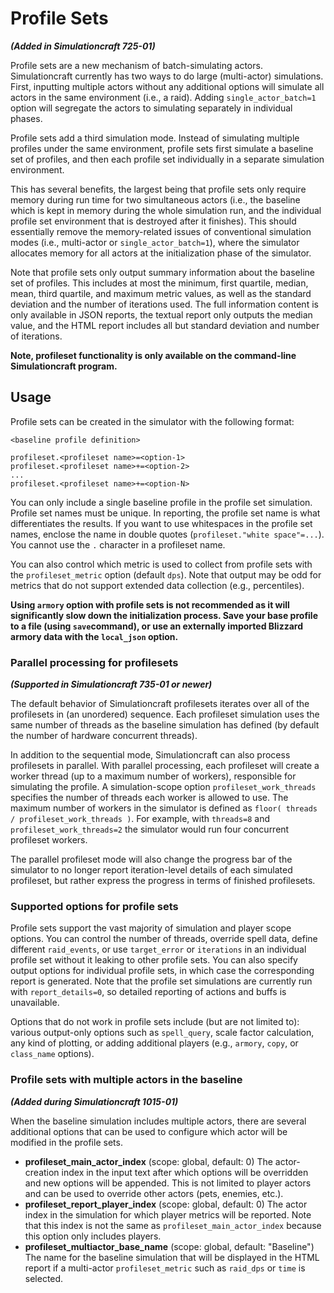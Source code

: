 # Profile Sets

**_(Added in Simulationcraft 725-01)_**

Profile sets are a new mechanism of batch-simulating actors. Simulationcraft currently has two ways to do large (multi-actor) simulations. First, inputting multiple actors without any additional options will simulate all actors in the same environment (i.e., a raid). Adding `single_actor_batch=1` option will segregate the actors to simulating separately in individual phases.

Profile sets add a third simulation mode. Instead of simulating multiple profiles under the same environment, profile sets first simulate a baseline set of profiles, and then each profile set individually in a separate simulation environment.

This has several benefits, the largest being that profile sets only require memory during run time for two simultaneous actors (i.e., the baseline which is kept in memory during the whole simulation run, and the individual profile set environment that is destroyed after it finishes). This should essentially remove the memory-related issues of conventional simulation modes (i.e., multi-actor or `single_actor_batch=1`), where the simulator allocates memory for all actors at the initialization phase of the simulator.

Note that profile sets only output summary information about the baseline set of profiles. This includes at most the minimum, first quartile, median, mean, third quartile, and maximum metric values, as well as the standard deviation and the number of iterations used. The full information content is only available in JSON reports, the textual report only outputs the median value, and the HTML report includes all but standard deviation and number of iterations.

**Note, profileset functionality is only available on the command-line Simulationcraft program.**

## Usage

Profile sets can be created in the simulator with the following format:
```
<baseline profile definition>

profileset.<profileset name>=<option-1>
profileset.<profileset name>+=<option-2>
...
profileset.<profileset name>+=<option-N>
```

You can only include a single baseline profile in the profile set simulation. Profile set names must be unique. In reporting, the profile set name is what differentiates the results. If you want to use whitespaces in the profile set names, enclose the name in double quotes (```profileset."white space"=...```). You cannot use the `.` character in a profileset name.

You can also control which metric is used to collect from profile sets with the ```profileset_metric``` option (default `dps`). Note that output may be odd for metrics that do not support extended data collection (e.g., percentiles).

**Using `armory` option with profile sets is not recommended as it will significantly slow down the initialization process. Save your base profile to a file (using `save`command), or use an externally imported Blizzard armory data with the `local_json` option.**

### Parallel processing for profilesets 

**_(Supported in Simulationcraft 735-01 or newer)_**

The default behavior of Simulationcraft profilesets iterates over all of the profilesets in (an unordered) sequence. Each profileset simulation uses the same number of threads as the baseline simulation has defined (by default the number of hardware concurrent threads).

In addition to the sequential mode, Simulationcraft can also process profilesets in parallel. With parallel processing, each profileset will create a worker thread (up to a maximum number of workers), responsible for simulating the profile. A simulation-scope option `profileset_work_threads` specifies the number of threads each worker is allowed to use. The maximum number of workers in the simulator is defined as `floor( threads / profileset_work_threads )`. For example, with `threads=8` and `profileset_work_threads=2` the simulator would run four concurrent profileset workers.

The parallel profileset mode will also change the progress bar of the simulator to no longer report iteration-level details of each simulated profileset, but rather express the progress in terms of finished profilesets.

### Supported options for profile sets

Profile sets support the vast majority of simulation and player scope options. You can control the number of threads, override spell data, define different `raid_events`, or use `target_error` or `iterations` in an individual profile set without it leaking to other profile sets. You can also specify output options for individual profile sets, in which case the corresponding report is generated. Note that the profile set simulations are currently run with `report_details=0`, so detailed reporting of actions and buffs is unavailable.

Options that do not work in profile sets include (but are not limited to): various output-only options such as ```spell_query```, scale factor calculation, any kind of plotting, or adding additional players (e.g., ```armory```, ```copy```, or ```class_name``` options).

### Profile sets with multiple actors in the baseline

**_(Added during Simulationcraft 1015-01)_**

When the baseline simulation includes multiple actors, there are several additional options that can be used to configure which actor will be modified in the profile sets.

* **profileset_main_actor_index** (scope: global, default: 0) The actor-creation index in the input text after which options will be overridden and new options will be appended. This is not limited to player actors and can be used to override other actors (pets, enemies, etc.).
* **profileset_report_player_index** (scope: global, default: 0) The actor index in the simulation for which player metrics will be reported. Note that this index is not the same as `profileset_main_actor_index` because this option only includes players.
* **profileset_multiactor_base_name** (scope: global, default: "Baseline") The name for the baseline simulation that will be displayed in the HTML report if a multi-actor `profileset_metric` such as `raid_dps` or `time` is selected.